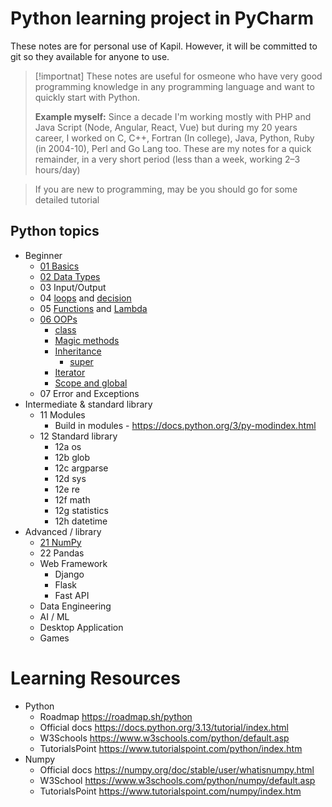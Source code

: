 # Python learning project in PyCharm

These notes are for personal use of Kapil. However, it will be committed to git so they available for anyone to use.

> [!importnat] These notes are useful for osmeone who have very good programming knowledge in any programming language and want to quickly start with Python.
> 
> **Example myself:** Since a decade I'm working mostly with PHP and Java Script (Node, Angular, React, Vue) but during my 20 years career, I worked on C, C++, Fortran (In college), Java, Python, Ruby (in 2004-10), Perl and Go Lang too. These are my notes for a quick remainder, in a very short period (less than a week, working 2–3 hours/day)

> If you are new to programming, may be you should go for some detailed tutorial

## Python topics

- Beginner
  - [01 Basics](docs/01basics.md)
  - [02 Data Types](docs/02DataTypes.md)
  - 03 Input/Output
  - 04 [loops](docs/04Loop_Decision.md#loops) and [decision](docs/04Loop_Decision.md#decisions)
  - 05 [Functions](docs/05functions.md) and [Lambda](docs/05functions.md#lambda-function)
  - [06 OOPs](docs/06Oops.md)
    - [class](docs/06Oops.md#class)
    - [Magic methods](docs/06Oops.md#magic-methods)
    - [Inheritance](docs/06Oops.md#inheritance)
      - [super](docs/06Oops.md#keyword-super)
    - [Iterator](docs/06Oops.md#iterator)
    - [Scope and global](docs/06Oops.md#scope-and-global)
  - 07 Error and Exceptions
- Intermediate & standard library
  - 11 Modules
    - Build in modules - https://docs.python.org/3/py-modindex.html
  - 12 Standard library
    - 12a os
    - 12b glob
    - 12c argparse
    - 12d sys
    - 12e re
    - 12f math
    - 12g statistics
    - 12h datetime
- Advanced / library
  - [21 NumPy](docs/21NumPy.md)
  - 22 Pandas
  - Web Framework
    - Django
    - Flask
    - Fast API
  - Data Engineering
  - AI / ML
  - Desktop Application
  - Games

# Learning Resources

- Python
    - Roadmap https://roadmap.sh/python
    - Official docs https://docs.python.org/3.13/tutorial/index.html
    - W3Schools https://www.w3schools.com/python/default.asp
    - TutorialsPoint https://www.tutorialspoint.com/python/index.htm
- Numpy
  - Official docs https://numpy.org/doc/stable/user/whatisnumpy.html
  - W3School https://www.w3schools.com/python/numpy/default.asp
  - TutorialsPoint https://www.tutorialspoint.com/numpy/index.htm
 